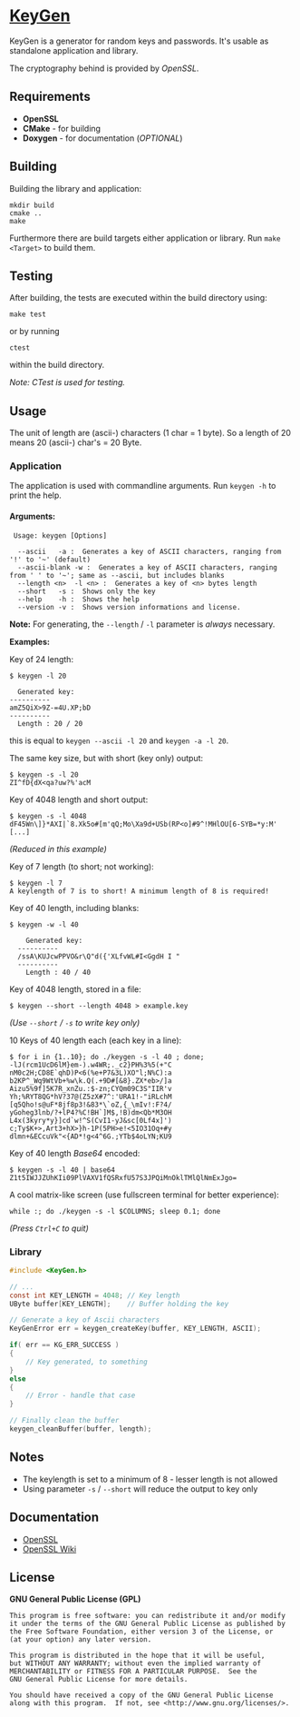 # [KeyGen](https://github.com/offa/keygen)

KeyGen is a generator for random keys and passwords. It's usable as standalone application and library. 

The cryptography behind is provided by *OpenSSL*.

## Requirements

 - **OpenSSL**
 - **CMake** - for building
 - **Doxygen** - for documentation (*OPTIONAL*)

## Building

Building the library and application:

    mkdir build
    cmake ..
    make

Furthermore there are build targets either application or library. Run `make <Target>` to build them.

## Testing

After building, the tests are executed within the build directory using:

    make test

or by running

    ctest

within the build directory.

*Note: CTest is used for testing.*

## Usage

The unit of length are (ascii-) characters (1 char = 1 byte). So a length of 20 means 20 (ascii-) char's = 20 Byte.

### Application

The application is used with commandline arguments. Run `keygen -h` to print the help.

#### Arguments:

     Usage: keygen [Options]

      --ascii	-a :  Generates a key of ASCII characters, ranging from '!' to '~' (default)
      --ascii-blank	-w :  Generates a key of ASCII characters, ranging from ' ' to '~'; same as --ascii, but includes blanks
      --length <n>	-l <n> :  Generates a key of <n> bytes length
      --short	-s :  Shows only the key
      --help	-h :  Shows the help
      --version	-v :  Shows version informations and license.

**Note:** For generating, the `--length` / `-l` parameter is *always* necessary.
 
**Examples:**

Key of 24 length:

    $ keygen -l 20

      Generated key:
    ----------
    amZ5QiX>9Z-=4U.XP;bD
    ----------
      Length : 20 / 20

this is equal to `keygen --ascii -l 20` and `keygen -a -l 20`.

The same key size, but with short (key only) output:

    $ keygen -s -l 20
    ZI^fD{dX<qa?uw?%'acM

Key of 4048 length and short output:

    $ keygen -s -l 4048
    dF45Wn\]}*AXI|`8.Xk5o#[m'qQ;Mo\Xa9d+USb(RP<o]#9^!MHlOU[6-SYB=*y:M' [...]

*(Reduced in this example)*

Key of 7 length (to short; not working):

    $ keygen -l 7
    A keylength of 7 is to short! A minimum length of 8 is required!

Key of 40 length, including blanks:

    $ keygen -w -l 40

        Generated key:
      ----------
      /ssA\KUJcwPPVO&r\Q"d({'XLfvWL#I<GgdH I "
      ----------
        Length : 40 / 40

Key of 4048 length, stored in a file:

    $ keygen --short --length 4048 > example.key

*(Use `--short` / `-s` to write key only)*

10 Keys of 40 length each (each key in a line):

    $ for i in {1..10}; do ./keygen -s -l 40 ; done;
    -lJ(rcm1UcD6lM}em-).w4WR;._c2}PH%3%5(+"C
    nM0c2H;CD8E`qhD)P<6(%e+P7&3L)XO"l;N%C):a
    b2KP^_Wq9WtVb+%w\k.Q(.+9D#[&8}.ZX*eb>/]a
    Aizu5%9f]5K7R_xnZu.:$-zn;CYQm09C3S"IIR'v
    Yh;%RYT8QG*hV?37@(Z5zX#7^:'URA1!-"iRLchM
    [q5Qho!s@uF*8jf8p3!&83*\`oZ,{_\mIv!:F?4/
    yGoheg3lnb/?+lP4?%C!BH`]M$,!B)dm<Qb*M3OH
    L4x(3kyry*y}]cd`w!^S(CvI1-yJ&sc[0Lf4x]')
    c;Ty$K+>,Art3+hX>}h-1P(5PH>e!<5IO31Oq+#y
    dlmn+&ECcuVk"<{AD*!g<4^6G.;YTb$4oLYN;KU9

Key of 40 length *Base64* encoded:

    $ keygen -s -l 40 | base64 
    Z1t5IWJJZUhKIi09PlVAXV1fQSRxfU57S3JPQiMnOklTMlQlNmExJgo=

A cool matrix-like screen (use fullscreen terminal for better experience):

    while :; do ./keygen -s -l $COLUMNS; sleep 0.1; done

*(Press `Ctrl+C` to quit)*

### Library

```c
#include <KeyGen.h>

// ...
const int KEY_LENGTH = 4048; // Key length
UByte buffer[KEY_LENGTH];    // Buffer holding the key

// Generate a key of Ascii characters
KeyGenError err = keygen_createKey(buffer, KEY_LENGTH, ASCII);

if( err == KG_ERR_SUCCESS )
{
    // Key generated, to something
}
else
{
    // Error - handle that case
}

// Finally clean the buffer 
keygen_cleanBuffer(buffer, length);
```

## Notes

 - The keylength is set to a minimum of 8 - lesser length is not allowed
 - Using parameter `-s` / `--short` will reduce the output to key only

## Documentation

 - [OpenSSL](https://www.openssl.org/)
 - [OpenSSL Wiki](http://wiki.openssl.org/index.php/Main_Page)

## License

**GNU General Public License (GPL)**

    This program is free software: you can redistribute it and/or modify
    it under the terms of the GNU General Public License as published by
    the Free Software Foundation, either version 3 of the License, or
    (at your option) any later version.

    This program is distributed in the hope that it will be useful,
    but WITHOUT ANY WARRANTY; without even the implied warranty of
    MERCHANTABILITY or FITNESS FOR A PARTICULAR PURPOSE.  See the
    GNU General Public License for more details.

    You should have received a copy of the GNU General Public License
    along with this program.  If not, see <http://www.gnu.org/licenses/>.
